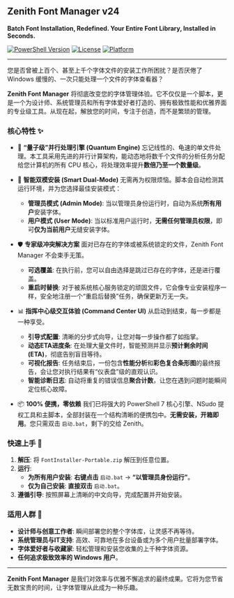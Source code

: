 ## Zenith Font Manager v24

**Batch Font Installation, Redefined. Your Entire Font Library, Installed in Seconds.**

[![PowerShell Version](https://img.shields.io/badge/PowerShell-7.2%2B-blue.svg)](https://github.com/PowerShell/PowerShell)
[![License](https://img.shields.io/badge/License-MIT-green.svg)](https://opensource.org/licenses/MIT)
[![Platform](https://img.shields.io/badge/Platform-Windows%2010%2B-brightgreen.svg)]()

---

您是否曾被上百个、甚至上千个字体文件的安装工作所困扰？是否厌倦了 Windows 缓慢的、一次只能处理一个文件的字体查看器？

**Zenith Font Manager** 将彻底改变您的字体管理体验。它不仅仅是一个脚本，更是一个为设计师、系统管理员和所有字体爱好者打造的、拥有极致性能和优雅界面的专业级工具。从现在起，解放您的时间，专注于创造，而不是繁琐的管理。

### 核心特性 ✨

*   🚀 **“量子级”并行处理引擎 (Quantum Engine)**
    忘记线性的、龟速的单文件处理。本工具采用先进的并行计算架构，能动态地将数千个文件的分析任务分配给您计算机的所有 CPU 核心，将处理效率提升**数倍乃至一个数量级**。

*   🧠 **智能双模安装 (Smart Dual-Mode)**
    无需再为权限烦恼。脚本会自动检测其运行环境，并为您选择最佳安装模式：
    *   **管理员模式 (Admin Mode)**: 当以管理员身份运行时，自动为系统**所有用户**安装字体。
    *   **用户模式 (User Mode)**: 当以标准用户运行时，**无需任何管理员权限**，即可**仅为当前用户**无缝安装字体。

*   🛡️ **专家级冲突解决方案**
    面对已存在的字体或被系统锁定的文件，Zenith Font Manager 不会束手无策。
    *   **可选覆盖**: 在执行前，您可以自由选择是跳过已存在的字体，还是进行覆盖。
    *   **重启时替换**: 对于被系统核心服务锁定的顽固文件，它会像专业安装程序一样，安全地注册一个“重启后替换”任务，确保更新万无一失。

*   📊 **指挥中心级交互体验 (Command Center UI)**
    从启动到结束，每一步都是一种享受。
    *   **引导式配置**: 清晰的分步式向导，让您对每一步操作都了如指掌。
    *   **动态ETA进度条**: 在处理大量文件时，智能预测并显示**预计剩余时间 (ETA)**，彻底告别盲目等待。
    *   **可视化报告**: 任务结束后，一份包含**性能分析**和**彩色复合条形图**的最终报告，会让您对执行结果有“仪表盘”级的直观认识。
    *   **智能诊断日志**: 自动将重复的错误信息**聚合计数**，让您在遇到问题时能瞬间定位核心故障。

*   📦 **100% 便携，零依赖**
    我们已将强大的 PowerShell 7 核心引擎、NSudo 提权工具和主脚本，全部封装在一个结构清晰的便携包中。**无需安装，开箱即用**。您只需双击 `启动.bat`，剩下的交给 Zenith。

### 快速上手 🚀

1.  **解压**: 将 `FontInstaller-Portable.zip` 解压到任意位置。
2.  **运行**:
    *   **为所有用户安装**: **右键点击** `启动.bat` -> **“以管理员身份运行”**。
    *   **仅为自己安装**: **直接双击** `启动.bat`。
3.  **遵循引导**: 按照屏幕上清晰的中文向导，完成配置并开始安装。

### 适用人群 👥

*   **设计师与创意工作者**: 瞬间部署您的整个字体库，让灵感不再等待。
*   **系统管理员与IT支持**: 高效、可靠地在多台设备或为多个用户批量部署字体。
*   **字体爱好者与收藏家**: 轻松管理和安装您收集的上千种字体资源。
*   **任何追求极致效率的 Windows 用户**。

---

**Zenith Font Manager** 是我们对效率与优雅不懈追求的最终成果。它将为您节省无数宝贵的时间，让字体管理从此成为一种乐趣。
